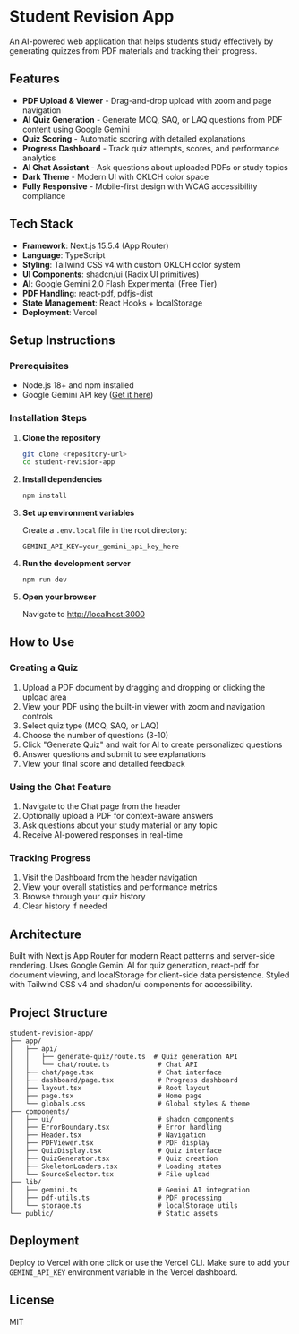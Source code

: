 # Student Revision App

An AI-powered web application that helps students study effectively by generating quizzes from PDF materials and tracking their progress.

## Features

- **PDF Upload & Viewer** - Drag-and-drop upload with zoom and page navigation
- **AI Quiz Generation** - Generate MCQ, SAQ, or LAQ questions from PDF content using Google Gemini
- **Quiz Scoring** - Automatic scoring with detailed explanations
- **Progress Dashboard** - Track quiz attempts, scores, and performance analytics
- **AI Chat Assistant** - Ask questions about uploaded PDFs or study topics
- **Dark Theme** - Modern UI with OKLCH color space
- **Fully Responsive** - Mobile-first design with WCAG accessibility compliance

## Tech Stack

- **Framework**: Next.js 15.5.4 (App Router)
- **Language**: TypeScript
- **Styling**: Tailwind CSS v4 with custom OKLCH color system
- **UI Components**: shadcn/ui (Radix UI primitives)
- **AI**: Google Gemini 2.0 Flash Experimental (Free Tier)
- **PDF Handling**: react-pdf, pdfjs-dist
- **State Management**: React Hooks + localStorage
- **Deployment**: Vercel

## Setup Instructions

### Prerequisites
- Node.js 18+ and npm installed
- Google Gemini API key ([Get it here](https://ai.google.dev/))

### Installation Steps

1. **Clone the repository**
   ```bash
   git clone <repository-url>
   cd student-revision-app
   ```

2. **Install dependencies**
   ```bash
   npm install
   ```

3. **Set up environment variables**

   Create a `.env.local` file in the root directory:
   ```env
   GEMINI_API_KEY=your_gemini_api_key_here
   ```

4. **Run the development server**
   ```bash
   npm run dev
   ```

5. **Open your browser**

   Navigate to [http://localhost:3000](http://localhost:3000)

## How to Use

### Creating a Quiz
1. Upload a PDF document by dragging and dropping or clicking the upload area
2. View your PDF using the built-in viewer with zoom and navigation controls
3. Select quiz type (MCQ, SAQ, or LAQ)
4. Choose the number of questions (3-10)
5. Click "Generate Quiz" and wait for AI to create personalized questions
6. Answer questions and submit to see explanations
7. View your final score and detailed feedback

### Using the Chat Feature
1. Navigate to the Chat page from the header
2. Optionally upload a PDF for context-aware answers
3. Ask questions about your study material or any topic
4. Receive AI-powered responses in real-time

### Tracking Progress
1. Visit the Dashboard from the header navigation
2. View your overall statistics and performance metrics
3. Browse through your quiz history
4. Clear history if needed

## Architecture

Built with Next.js App Router for modern React patterns and server-side rendering. Uses Google Gemini AI for quiz generation, react-pdf for document viewing, and localStorage for client-side data persistence. Styled with Tailwind CSS v4 and shadcn/ui components for accessibility.

## Project Structure

```
student-revision-app/
├── app/
│   ├── api/
│   │   ├── generate-quiz/route.ts  # Quiz generation API
│   │   └── chat/route.ts            # Chat API
│   ├── chat/page.tsx                # Chat interface
│   ├── dashboard/page.tsx           # Progress dashboard
│   ├── layout.tsx                   # Root layout
│   ├── page.tsx                     # Home page
│   └── globals.css                  # Global styles & theme
├── components/
│   ├── ui/                          # shadcn components
│   ├── ErrorBoundary.tsx            # Error handling
│   ├── Header.tsx                   # Navigation
│   ├── PDFViewer.tsx                # PDF display
│   ├── QuizDisplay.tsx              # Quiz interface
│   ├── QuizGenerator.tsx            # Quiz creation
│   ├── SkeletonLoaders.tsx          # Loading states
│   └── SourceSelector.tsx           # File upload
├── lib/
│   ├── gemini.ts                    # Gemini AI integration
│   ├── pdf-utils.ts                 # PDF processing
│   └── storage.ts                   # localStorage utils
└── public/                          # Static assets
```

## Deployment

Deploy to Vercel with one click or use the Vercel CLI. Make sure to add your `GEMINI_API_KEY` environment variable in the Vercel dashboard.

## License

MIT
